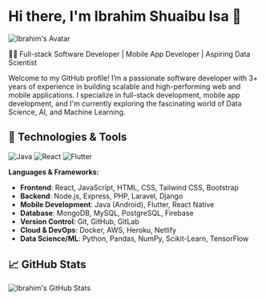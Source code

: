 # Hi there, I'm Ibrahim Shuaibu Isa 👋

![Ibrahim's Avatar](https://github.com/your-username.png)

👨‍💻 Full-stack Software Developer | Mobile App Developer | Aspiring Data Scientist

Welcome to my GitHub profile! I’m a passionate software developer with 3+ years of experience in building scalable and high-performing web and mobile applications. I specialize in full-stack development, mobile app development, and I'm currently exploring the fascinating world of Data Science, AI, and Machine Learning.

## 🚀 Technologies & Tools
![Java](https://img.shields.io/badge/Java-007396?style=for-the-badge&logo=java&logoColor=white)
![React](https://img.shields.io/badge/React-61DAFB?style=for-the-badge&logo=react&logoColor=black)
![Flutter](https://img.shields.io/badge/Flutter-02569B?style=for-the-badge&logo=flutter&logoColor=white)

**Languages & Frameworks:**
- **Frontend**: React, JavaScript, HTML, CSS, Tailwind CSS, Bootstrap
- **Backend**: Node.js, Express, PHP, Laravel, Django
- **Mobile Development**: Java (Android), Flutter, React Native
- **Database**: MongoDB, MySQL, PostgreSQL, Firebase
- **Version Control**: Git, GitHub, GitLab
- **Cloud & DevOps**: Docker, AWS, Heroku, Netlify
- **Data Science/ML**: Python, Pandas, NumPy, Scikit-Learn, TensorFlow

## 📈 GitHub Stats

![Ibrahim's GitHub Stats](https://github-readme-stats.vercel.app/api?username=your-username&show_icons=true&hide_title=true&count_private=true&hide=prs)
